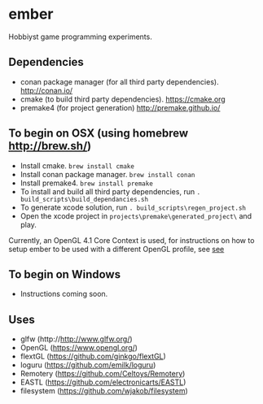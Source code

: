 # ember
Hobbiyst game programming experiments.

## Dependencies
- conan package manager (for all third party dependencies). http://conan.io/
- cmake (to build third party dependencies). https://cmake.org
- premake4 (for project generation) http://premake.github.io/

## To begin on OSX (using homebrew http://brew.sh/)
- Install cmake. `brew install cmake`
- Install conan package manager. `brew install conan`
- Install premake4. `brew install premake`
- To install and build all third party dependencies, run `. build_scripts\build_dependancies.sh`
- To generate xcode solution, run `. build_scripts\regen_project.sh`
- Open the xcode project in `projects\premake\generated_project\` and play.

Currently, an OpenGL 4.1 Core Context is used, for instructions on how to setup ember to be used with a different OpenGL profile, see [see](notes/GeneratingOpenGLExtensions.md)

## To begin on Windows
- Instructions coming soon.

## Uses
- glfw (http://http://www.glfw.org/)
- OpenGL (https://www.opengl.org/)
- flextGL (https://github.com/ginkgo/flextGL)
- loguru (https://github.com/emilk/loguru)
- Remotery (https://github.com/Celtoys/Remotery)
- EASTL (https://github.com/electronicarts/EASTL)
- filesystem (https://github.com/wjakob/filesystem)